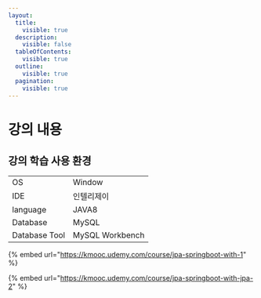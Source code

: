 ```yaml
---
layout:
  title:
    visible: true
  description:
    visible: false
  tableOfContents:
    visible: true
  outline:
    visible: true
  pagination:
    visible: true
---
```


# 강의 내용

## 강의 학습 사용 환경

|               |                 |
| ------------- | --------------- |
| OS            | Window          |
| IDE           | 인텔리제이           |
| language      | JAVA8           |
| Database      | MySQL           |
| Database Tool | MySQL Workbench |

{% embed url="https://kmooc.udemy.com/course/jpa-springboot-with-1" %}

{% embed url="https://kmooc.udemy.com/course/jpa-springboot-with-jpa-2" %}
